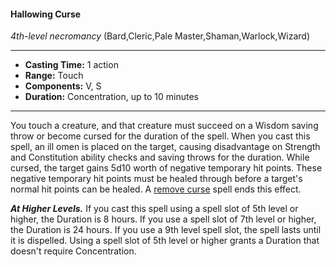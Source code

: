 #### Hallowing Curse
*4th-level necromancy* (Bard,Cleric,Pale Master,Shaman,Warlock,Wizard)
___
- **Casting Time:** 1 action
- **Range:** Touch
- **Components:** V, S
- **Duration:** Concentration, up to 10 minutes
---
You touch a creature, and that creature must succeed on a Wisdom saving throw or become cursed for the duration of the spell. When you cast this spell, an ill omen is placed on the target, causing disadvantage on Strength and Constitution ability checks and saving throws for the duration. While cursed, the target gains 5d10 worth of negative temporary hit points. These negative temporary hit points must be healed through before a target's normal hit points can be healed. A [remove curse](/Magic/Spells/remove-curse.md) spell ends this effect.

***At Higher Levels.*** If you cast this spell using a spell slot of 5th level or higher, the Duration is 8 hours. If you use a spell slot of 7th level or higher, the Duration is 24 hours. If you use a 9th level spell slot, the spell lasts until it is dispelled. Using a spell slot of 5th level or higher grants a Duration that doesn't require Concentration.
